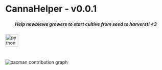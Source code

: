 <h1 align="left">CannaHelper - v0.0.1</h1>

###

<h5 align="center">Help newbiews growers to start cultive from seed to harverst! <3</h5>

###

<div align="left">
  <img src="https://cdn.jsdelivr.net/gh/devicons/devicon/icons/python/python-original.svg" height="40" alt="python logo"  />
</div>

###

<br clear="both">

<picture>
  <source media="(prefers-color-scheme: dark)" srcset="https://raw.githubusercontent.com/proxyanon/proxyanon/output/pacman-contribution-graph-dark.svg">
  <source media="(prefers-color-scheme: light)" srcset="https://raw.githubusercontent.com/proxyanon/proxyanon/output/pacman-contribution-graph.svg">
  <img alt="pacman contribution graph" src="https://raw.githubusercontent.com/proxyanon/proxyanon/output/pacman-contribution-graph.svg">
</picture>

###

